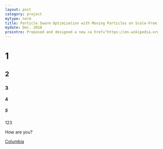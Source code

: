 ```yaml
---
layout: post
category: project
mytype: norm
title: Particle Swarm Optimization with Moving Particles on Scale-Free Networks
mydate: Dec. 2018
prointro: Proposed and designed a new <a href="https://en.wikipedia.org/wiki/Particle_swarm_optimization">PSO</a> algorithm to make full use of the heterogeneous property of scale-free networks and make exploration and exploitation more balance. The project has been published on IEEE Transactions on Network Science and Engineering with <a href="https://ieeexplore.ieee.org/document/8411503">doi: 10.1109/TNSE.2018.2854884</a>.
---
```

# 1
## 2
### 3
#### 4
##### 5

123

How are you?

[Columbia](http://www.columbia.edu)